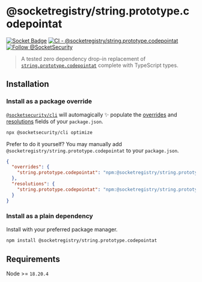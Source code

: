 # @socketregistry/string.prototype.codepointat

[![Socket Badge](https://socket.dev/api/badge/npm/package/@socketregistry/string.prototype.codepointat)](https://socket.dev/npm/package/@socketregistry/string.prototype.codepointat)
[![CI - @socketregistry/string.prototype.codepointat](https://github.com/SocketDev/socket-registry-js/actions/workflows/test.yml/badge.svg)](https://github.com/SocketDev/socket-registry-js/actions/workflows/test.yml)
[![Follow @SocketSecurity](https://img.shields.io/twitter/follow/SocketSecurity?style=social)](https://twitter.com/SocketSecurity)

> A tested zero dependency drop-in replacement of
> [`string.prototype.codepointat`](https://www.npmjs.com/package/string.prototype.codepointat)
> complete with TypeScript types.

## Installation

### Install as a package override

[`@socketsecurity/cli`](https://www.npmjs.com/package/@socketsecurity/cli) will
automagically :sparkles: populate the
[overrides](https://docs.npmjs.com/cli/v9/configuring-npm/package-json#overrides)
and [resolutions](https://yarnpkg.com/configuration/manifest#resolutions) fields
of your `package.json`.

```sh
npx @socketsecurity/cli optimize
```

Prefer to do it yourself? You may manually add
`@socketregistry/string.prototype.codepointat` to your `package.json`.

```json
{
  "overrides": {
    "string.prototype.codepointat": "npm:@socketregistry/string.prototype.codepointat@^1"
  },
  "resolutions": {
    "string.prototype.codepointat": "npm:@socketregistry/string.prototype.codepointat@^1"
  }
}
```

### Install as a plain dependency

Install with your preferred package manager.

```sh
npm install @socketregistry/string.prototype.codepointat
```

## Requirements

Node >= `18.20.4`
